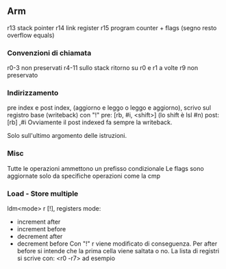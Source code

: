 
## Arm

r13 stack pointer
r14 link register
r15 program counter + flags (segno resto overflow equals)
### Convenzioni di chiamata
r0-3 non preservati
r4-11 sullo stack
ritorno su r0 e r1
a volte r9 non preservato
### Indirizzamento
pre index e post index, (aggiorno e leggo o leggo e aggiorno), scrivo sul registro base (writeback) con "!"
pre: \[rb, \#i, \<shift>]  (lo shift è lsl \#n) 
post:\[rb] ,\#i
Ovviamente il post indexed fa sempre la writeback.

Solo sull'ultimo argomento delle istruzioni.
### Misc
Tutte le operazioni ammettono un prefisso condizionale
Le flags sono aggiornate solo da specifiche operazioni come la cmp

### Load - Store multiple
ldm\<mode> r \[!], registers
mode:
- increment after
- increment before
- decrement after
- decrement before
Con "!" r viene modificato di conseguenza. Per after before si intende che la prima cella viene saltata o no.
La lista di registri si scrive con: \<r0 -r7> ad esempio

